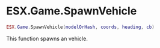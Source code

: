 # ESX.Game.SpawnVehicle

```lua
ESX.Game.SpawnVehicle(modelOrHash, coords, heading, cb)
```

This function spawns an vehicle.
